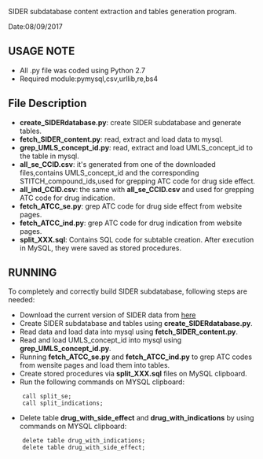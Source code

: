SIDER subdatabase content extraction and tables generation program.

Date:08/09/2017

USAGE NOTE
-----
+ All .py file was coded using Python 2.7
+ Required module:pymysql,csv,urllib,re,bs4

File Description
-----
+ **create_SIDERdatabase.py**: create SIDER subdatabase and generate tables.
+ **fetch_SIDER_content.py**: read, extract and load data to mysql.
+ **grep_UMLS_concept_id.py**: read, extract and load UMLS_concept_id to the table in mysql.
+ **all_se_CCID.csv**: it's generated from one of the downloaded files,contains UMLS_concept_id and the corresponding STITCH_compound_ids,used for grepping ATC code for drug side effect.
+ **all_ind_CCID.csv**: the same with **all_se_CCID.csv** and used for grepping ATC code for drug indication.
+ **fetch_ATCC_se.py**: grep ATC code for drug side effect from website pages.
+ **fetch_ATCC_ind.py**: grep ATC code for drug indication from website pages.
+ **split_XXX.sql**: Contains SQL code for subtable creation. After execution in MySQL, they were saved as stored procedures.
 

RUNNING
------
To completely and correctly build SIDER subdatabase, following steps are needed:

+ Download the current version of SIDER data from [here](http://sideeffects.embl.de/download/)
+ Create SIDER subdatabase and tables using **create_SIDERdatabase.py**.
+ Read data and load data into mysql using **fetch_SIDER_content.py**. 
+ Read and load UMLS_concept_id into mysql using **grep_UMLS_concept_id.py**.
+ Running **fetch_ATCC_se.py** and **fetch_ATCC_ind.py** to grep ATC codes from wensite pages and load them into tables.
+ Create stored procedures via **split_XXX.sql** files on  MySQL clipboard.
+ Run the following commands on MYSQL clipboard:
```
	call split_se;
	call split_indications;
```
+ Delete table **drug_with_side_effect** and **drug_with_indications** by using commands on MYSQL clipboard:
```
	delete table drug_with_indications;
	delete table drug_with_side_effect;
```   
